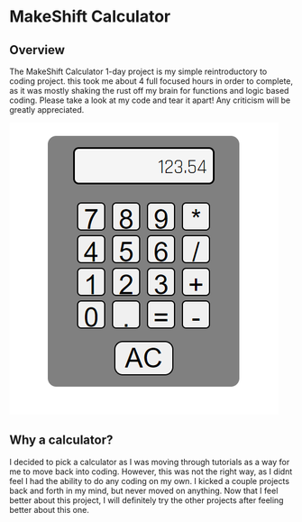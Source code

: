 # MakeShift Calculator

## Overview

The MakeShift Calculator 1-day project is my simple reintroductory to coding project. this took me about 4 full focused hours in order to complete, as it was mostly shaking the rust off my brain for functions and logic based coding. Please take a look at my code and tear it apart! Any criticism will be greatly appreciated.

![Image](./assets/finishedCalculator.png)

## Why a calculator?

I decided to pick a calculator as I was moving through tutorials as a way for me to move back into coding. However, this was not the right way, as I didnt feel I had the ability to do any coding on my own. I kicked a couple projects back and forth in my mind, but never moved on anything. Now that I feel better about this project, I will definitely try the other projects after feeling better about this one.
